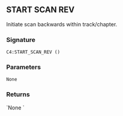 ## START SCAN REV

Initiate scan backwards within track/chapter.


### Signature

`C4:START_SCAN_REV ()`


### Parameters

`None`


### Returns

\`None
\`